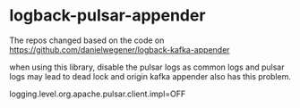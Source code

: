 # logback-pulsar-appender

The repos changed based on the code on https://github.com/danielwegener/logback-kafka-appender

when using this library, disable the pulsar logs as common logs and pulsar logs may lead to 
dead lock and origin kafka appender also has this problem.

logging.level.org.apache.pulsar.client.impl=OFF
